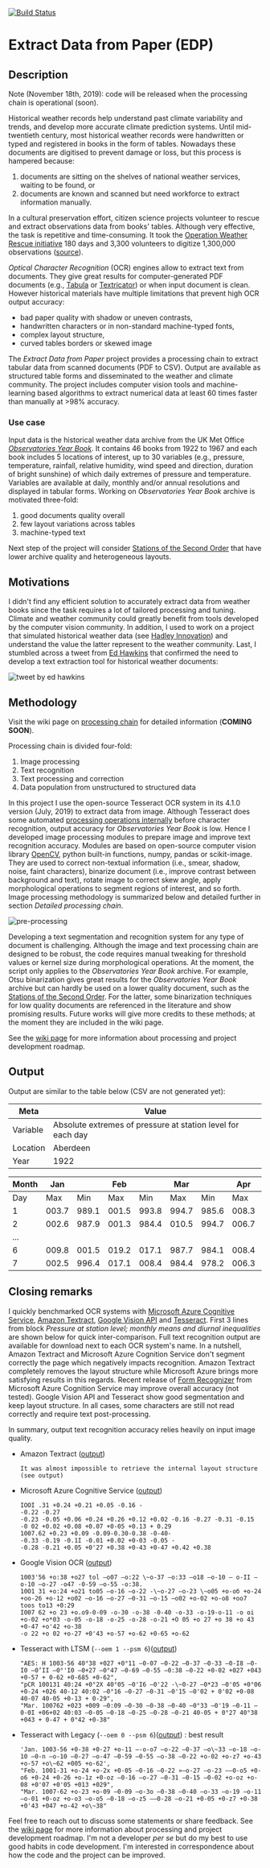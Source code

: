 [![Build Status](https://travis-ci.org/floriancochard/extract-data-from-paper.svg?branch=master)](https://travis-ci.org/floriancochard/extract-data-from-paper)

# Extract Data from Paper (EDP)
## Description

Note (November 18th, 2019): code will be released when the processing chain is operational (soon).

Historical weather records help understand past climate variability and trends, and develop more accurate climate prediction systems. Until mid-twentieth century, most historical weather records were handwritten or typed and registered in books in the form of tables. Nowadays these documents are digitised to prevent damage or loss, but this process is hampered because:
1. documents are sitting on the shelves of national weather services, waiting to be found, or
2. documents are known and scanned but need workforce to extract information manually.

In a cultural preservation effort, citizen science projects volunteer to rescue and extract observations data from books' tables. Although very effective, the task is repetitive and time-consuming. It took the [Operation Weather Rescue initiative](https://www.zooniverse.org/projects/edh/weather-rescue) 180 days and 3,300 volunteers to digitize 1,300,000 observations ([source](https://www.zooniverse.org/projects/edh/weather-rescue/stats/?classification=month&comment=month)).

*Optical Character Recognition* (OCR) engines allow to extract text from documents. They give great results for computer-generated PDF documents (e.g., [Tabula](https://tabula.technology/) or [Textricator](https://textricator.mfj.io/)) or when input document is clean. However historical materials have multiple limitations that prevent high OCR output accuracy:
- bad paper quality with shadow or uneven contrasts,
- handwritten characters or in non-standard machine-typed fonts,
- complex layout structure,
- curved tables borders or skewed image

The *Extract Data from Paper* project provides a processing chain to extract tabular data from scanned documents (PDF to CSV). Output are available as structured table forms and disseminated to the weather and climate community. The project includes computer vision tools and machine-learning based algorithms to extract numerical data at least 60 times faster than manually at >98% accuracy.

### Use case
Input data is the historical weather data archive from the UK Met Office *[Observatories Year Book](https://digital.nmla.metoffice.gov.uk/SO_5575296f-0406-49f5-89cb-54cd79486b75/)*. It contains 46 books from 1922 to 1967 and each book includes 5 locations of interest, up to 30 variables (e.g., pressure, temperature, rainfall, relative humidity, wind speed and direction, duration of bright sunshine) of which daily extremes of pressure and temperature. Variables are available at daily, monthly and/or annual resolutions and displayed in tabular forms. Working on *Observatories Year Book* archive is motivated three-fold:
1. good documents quality overall
2. few layout variations across tables
3. machine-typed text

Next step of the project will consider [Stations of the Second Order](https://digital.nmla.metoffice.gov.uk/SO_feb1a621-72a3-4501-a6d2-8af1a8abe545/) that have lower archive quality and heterogeneous layouts.

## Motivations
I didn't find any efficient solution to accurately extract data from weather books since the task requires a lot of tailored processing and tuning. Climate and weather community could greatly benefit from tools developed by the computer vision community. In addition, I used to work on a project that simulated historical weather data (see [Hadley Innovation](https://hadley-innovation.herokuapp.com/)) and understand the value the latter represent to the weather community. Last, I stumbled across a tweet from [Ed Hawkins](https://en.wikipedia.org/wiki/Ed_Hawkins_(scientist)) that confirmed the need to develop a text extraction tool for historical weather documents:

![tweet by ed hawkins](./docs/png/tweet-ed-500px.png)


## Methodology
Visit the wiki page on [processing chain](https://github.com/floriancochard/extract-data-from-paper/wiki/Processing-chain) for detailed information (**COMING SOON**).

Processing chain is divided four-fold:
1. Image processing
2. Text recognition
3. Text processing and correction
4. Data population from unstructured to structured data

In this project I use the open-source Tesseract OCR system in its 4.1.0 version (July, 2019) to extract data from image. Although Tesseract does some automated [processing operations internally](https://github.com/tesseract-ocr/tesseract/wiki/ImproveQuality) before character recognition, output accuracy for *Observatories Year Book* is low. Hence I developed image processing modules to prepare image and improve text recognition accuracy. Modules are based on open-source computer vision library [OpenCV](https://opencv.org/), python built-in functions, numpy, pandas or scikit-image. They are used to correct non-textual information (i.e., smear, shadow, noise, faint characters), binarize document (i.e., improve contrast between background and text), rotate image to correct skew angle, apply morphological operations to segment regions of interest, and so forth. Image processing methodology is summarized below and detailed further in section *Detailed processing chain*.

![pre-processing](./docs/png/preprocessing-chain-lr.png)

Developing a text segmentation and recognition system for any type of document is challenging. Although the image and text processing chain are designed to be robust, the code requires manual tweaking for threshold values or kernel size during morphological operations. At the moment, the script only applies to the *Observatories Year Book* archive. For example, Otsu binarization gives great results for the *Observatories Year Book* archive but can hardly be used on a lower quality document, such as the [Stations of the Second Order](https://digital.nmla.metoffice.gov.uk/SO_feb1a621-72a3-4501-a6d2-8af1a8abe545/). For the latter, some binarization techniques for low quality documents are referenced in the literature and show promising results. Future works will give more credits to these methods; at the moment they are included in the wiki page.

See the [wiki page](https://github.com/floriancochard/extract-data-from-paper/wiki/Processing-chain) for more information about processing and project development roadmap.

## Output
Output are similar to the table below (CSV are not generated yet):

|Meta|Value
|-|-
|Variable|Absolute extremes of pressure at station level for each day
|Location|Aberdeen
|Year|1922

|Month|Jan|   |Feb|   |Mar|   |Apr|   |May|   |Jun|   |Jul|   |Aug|   |Sep|   |Oct|   |Nov|   |Dec|   |
|-----|---|---|---|---|---|---|---|---|---|---|---|---|---|---|---|---|---|---|---|---|---|---|---|---|
|Day  |Max|Min|Max|Min|Max|Min|Max|Min|Max|Min|Max|Min|Max|Min|Max|Min|Max|Min|Max|Min|Max|Min|Max|Min|
|1|003.7|989.1|001.5|993.8|994.7|985.6|008.3|006.2|008.7|004.3|016.3|014.2|006.2|992.2|000.80|001.6|008.5|001.1|013.2|010.2|996.0|977|014.6|000.5|
|2|002.6|987.9|001.3|984.4|010.5|994.7|006.7|999.7|004.3|001.8|014.4|006.2|994.6|990.1|012.1|008.0|013.6|008.5|010.5|008.1|991.6|986.4|020.1|014.3|
|...
|6|009.8|001.5|019.2|017.1|987.7|984.1|008.4|006.2|017.9|011.4|015.9|014.8|996.0|974.86|012.8|009.5|027.1|020.7|025.4|016.4|991.2|979.3|021.9|010.6|
|7|002.5|996.4|017.1|008.4|984.4|978.2|006.3|002.3|018.8|017.0|015.2|012.7|009.3|992.6|009.8|009.1|028.4|025.9|027.2|025.3|999.4|981.9|021.8|012.3|


## Closing remarks

I quickly benchmarked OCR systems with [Microsoft Azure Cognitive Service](https://azure.microsoft.com/en-us/services/cognitive-services/computer-vision/), [Amazon Textract](https://aws.amazon.com/textract/), [Google Vision API](https://cloud.google.com/vision/docs/ocr) and [Tesseract](https://opensource.google/projects/tesseract). First 3 lines from block *Pressure at station level; monthly means and diurnal inequalities* are shown below for quick inter-comparison. Full text recognition output are available for download next to each OCR system's name. In a nutshell, Amazon Textract and Microsoft Azure Cognition Service don't segment correctly the page which negatively impacts recognition. Amazon Textract completely removes the layout structure while Microsoft Azure brings more satisfying results in this regards. Recent release of [Form Recognizer](https://azure.microsoft.com/en-us/services/cognitive-services/form-recognizer/) from Microsoft Azure Cognition Service may improve overall accuracy (not tested). Google Vision API and Tesseract show good segmentation and keep layout structure. In all cases, some characters are still not read correctly and require text post-processing.

In summary, output text recognition accuracy relies heavily on input image quality.

- Amazon Textract ([output](./docs/txt/amazon-textract.txt))

  `It was almost impossible to retrieve the internal layout structure (see output)`

- Microsoft Azure Cognitive Service ([output](./docs/txt/microsoft-azure.txt))
  ```
  IOOI .31 +0.24 +0.21 +0.05 -0.16 -
  -0.22 -0.27
  -0.23 -0.05 +0.06 +0.24 +0.26 +0.12 +0.02 -0.16 -0.27 -0.31 -0.15 -0 02 +0.02 +0.08 +0.07 +0-05 +0.13 + 0.29
  1007.62 +0.23 +0.09 -0.09-0.30-0.38 -0-40-
  -0.33 -0.19 -0.1I -0.01 +0.02 +0-03 -0.05 -
  -0.28 -0.21 +0.05 +0'27 +0.38 +0-43 +0-47 +0.42 +0.38
  ```

- Google Vision OCR ([output](./docs/txt/google-vision.txt))
  ```
  1003'56 +o:38 +o27 tol —о07 —о:22 \~о-37 —о:33 —о18 —о-10 — о-II —о-10 —о-27 -о47 -0-59 —о-55 -о:38.
  10O1 31 +o:24 +o21 to05 —о-16 —о-22 -\~о-27 —о-23 \~о05 +o-об +o-24 +oо-26 +o-12 +о02 —о-16 —о-27 —0-31 —о-15 —о02 +o-02 +o-o8 +oo7 toos to13 +0:29
  I007 62 +o 23 +o.o9-0-09 -o-30 -o-38 -0-40 -o-33 -o-19-o-11 -o oi +o-02 +o*03 -o-05 -o-18 -o-25 -o-28 -o-21 +O 05 +o 27 +o 38 +o 43 +0-47 +o'42 +o-38
  -o 22 +o 02 +o-27 +0'43 +o-57 +o-62 +0-65 +o-62  
  ```

- Tesseract with LTSM (`--oem 1 --psm 6`)([output](./docs/txt/tesseract_OEM1.txt))
  ```
  "AES: H 1003-56 40°38 +027 +0°11 —0-07 —0-22 —0-37 —0-33 —0-I8 —0-I0 —0‘II —0°'I0 —0+27 —0°47 —0-69 —0-55 —0:38 —0-22 +0-02 +027 +043 +0-57 + 0-62 +0-685 +0-62",
  "pCR 100131 40:24 +0°2X 40°05 —0'I6 —0'22 -\~0-27 —0*23 —0'05 +0°06 +0-24 +026 40-12 40:02 —0°16 —0-27 —0-31 —0'15 —0'02 + 0'02 +0-08 40-07 40-05 +0-13 + 0-29",
  "Mar. 100762 +023 +009 —0:09 —0-30 —0-38 —0-40 —0°33 —0'19 —0-11 —0-0I +06+02 40:03 —0-05 —0-18 —0-25 —0-28 —0-21 40-05 + 0°27 40°38 +043 + 0-47 + 0°42 +0-38"
  ```

- Tesseract with Legacy (`--oem 0 --psm 6`)([output](./docs/txt/tesseract_OEM0.txt)) : best result
  ```
  'Jan. 1003-56 +0-38 +0-27 +o-11 —-o-o7 —o-22 —0-37 —o\~33 —o-18 —o-10 —0-n —o-10 —0-27 —o-47 —0-59 —0-55 —o-38 —0-22 +o-02 +o-z7 +o-43 +o-57 +o\~62 +005 +o-62',
  "Feb. 1001-31 +o-24 +o-2x +0-05 —0-16 —0-22 »—o-27 —o-23 ——0-o5 +0-o6 +0-24 +0-26 +o-1z +0-oz —0-16 —o-27 —0-31 —0-15 —0-02 +o-oz +o-08 +0'07 +0'05 +013 +029",
  "Mar. 1007-62 +o-23 +o-09 —0-09 —o-3o —0-38 —0-40 —o-33 —o-19 —o-11 —o-01 +0-oz +o-o3 —o-o5 —0-18 —o-z5 ——0-28 —o-21 +0-05 +0-z7 +0-38 +0'43 +047 +o-42 +o\~38"
  ```

Feel free to reach out to discuss some statements or share feedback. See the [wiki page](https://github.com/floriancochard/extract-data-from-paper/wiki/Processing-chain) for more information about processing and project development roadmap. I'm not a developer *per se* but do my best to use good habits in code development. I'm interested in correspondence about how the code and the project can be improved.
